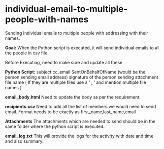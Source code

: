 # individual-email-to-multiple-people-with-names
Sending Individual emails to multiple people with addressing with their names.

**Goal:** When the Python script is executed, it will send individual emails to all the people in csv file. 

Before Executing, need to make sure and update all these 

**Python Script:**
  subject
  cc_email
  SentOnBehalfOfName (would be the person sending email address)
  signature of the person sending
  attachment file name  ( If they are multiple files use a ' , ' and mention multiple file names )

**email_body.html**
  Need to update the body as per the requirement.

  **recipients.csv**
    Need to add all the list of members we would need to send email. 
    Format needs to be exactly as     first_name,last_name,email

  **Attachments**
    The attachments which are needed to send should be in the same folder where the python script is executed. 

  **email_log.txt**
    This will provide the logs for the activity with date and time and also summary. 


